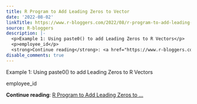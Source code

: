 ```yaml
---
title: R Program to Add Leading Zeros to Vector
date: '2022-08-02'
linkTitle: https://www.r-bloggers.com/2022/08/r-program-to-add-leading-zeros-to-vector/
source: R-bloggers
description: |-
  <p>Example 1: Using paste0() to add Leading Zeros to R Vectors</p>
  <p>employee_id</p>
  <strong>Continue reading</strong>: <a href="https://www.r-bloggers.com/2022/08/r-program-to-add-leading-zeros-to-vector/">R Program to Add Leading Zeros to ...
disable_comments: true
---
```

<p>Example 1: Using paste0() to add Leading Zeros to R Vectors</p>
<p>employee_id</p>
<strong>Continue reading</strong>: <a href="https://www.r-bloggers.com/2022/08/r-program-to-add-leading-zeros-to-vector/">R Program to Add Leading Zeros to ...